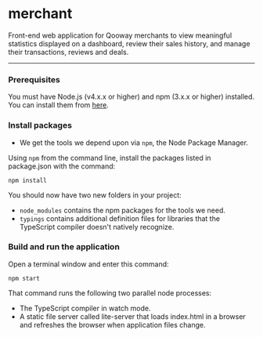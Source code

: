 # merchant
Front-end web application for Qooway merchants to view meaningful statistics displayed on a dashboard, review their sales history, and manage their transactions, reviews and deals.
- - - -

### Prerequisites

You must have Node.js (v4.x.x or higher) and npm (3.x.x or higher) installed. You can install them from [here](http://blog.npmjs.org/post/85484771375/how-to-install-npm).

### Install packages

* We get the tools we depend upon via `npm`, the Node Package Manager.

Using `npm` from the command line, install the packages listed in package.json with the command:

```
npm install
```

You should now have two new folders in your project:

* `node_modules` contains the npm packages for the tools we need.
* `typings` contains additional definition files for libraries that the TypeScript compiler doesn't natively recognize.

### Build and run the application

Open a terminal window and enter this command:

```
npm start
```

That command runs the following two parallel node processes:

* The TypeScript compiler in watch mode.
* A static file server called lite-server that loads index.html in a browser and refreshes the browser when application files change.